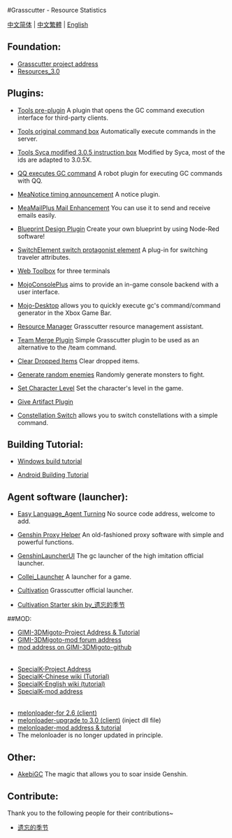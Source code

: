 #Grasscutter - Resource Statistics

[中文简体](https://github.com/Yuer-QAQ/Grasscutter-Plugin/blob/main/README.md) | [中文繁體](https://github.com/Yuer-QAQ/Grasscutter-Plugin/blob/main/README_zh-TW.md) | [English](https://github.com/Yuer-QAQ/Grasscutter-Plugin/blob/main/README_en-US.md)

## Foundation:

* [Grasscutter project address](https://github.com/Grasscutters/Grasscutter)
* [Resources_3.0](https://github.com/tamilpp25/Grasscutter_Resources)

## Plugins:

* [Tools pre-plugin](https://github.com/jie65535/gc-opencommand-plugin) A plugin that opens the GC command execution interface for third-party clients.

* [Tools original command box](https://github.com/jie65535/GrasscutterCommandGenerator) Automatically execute commands in the server.

* [Tools Syca modified 3.0.5 instruction box](https://github.com/TeyvatL/GrasscutterTool-3.0.5) Modified by Syca, most of the ids are adapted to 3.0.5X.

* [QQ executes GC command](https://github.com/jie65535/JGrasscutterCommand) A robot plugin for executing GC commands with QQ.

* [MeaNotice timing announcement](https://github.com/Coooookies/Grasscutter-MeaNotice) A notice plugin.

* [MeaMailPlus Mail Enhancement](https://github.com/Coooookies/Grasscutter-MeaMailPlus) You can use it to send and receive emails easily.

* [Blueprint Design Plugin](https://github.com/liujiaqi7998/EasyGrasscutters) Create your own blueprint by using Node-Red software!

* [SwitchElement switch protagonist element](https://github.com/Penelopeep/SwitchElementTraveller) A plug-in for switching traveler attributes.

* [Web Toolbox](https://github.com/liujiaqi7998/GrasscuttersWebDashboard) for three terminals

* [MojoConsolePlus](https://github.com/gc-mojoconsole/gc-mojoconsole-backend) aims to provide an in-game console backend with a user interface.

* [Mojo-Desktop](https://github.com/gc-toolkit/Mojo-Desktop) allows you to quickly execute gc's command/command generator in the Xbox Game Bar.

* [Resource Manager](https://github.com/gc-toolkit/gc-cli) Grasscutter resource management assistant.

* [Team Merge Plugin](https://github.com/Penelopeep/TeamMerge) Simple Grasscutter plugin to be used as an alternative to the /team command.

* [Clear Dropped Items](https://github.com/hamusuke0323/DroppedItemsKiller) Clear dropped items.

* [Generate random enemies](https://github.com/NotThorny/MobWave) Randomly generate monsters to fight.

* [Set Character Level](https://github.com/NotThorny/setLevel) Set the character's level in the game.

* [Give Artifact Plugin](https://github.com/snoobi-seggs/GiveArtifactPlugin)

* [Constellation Switch](https://github.com/Penelopeep/SetConstellation_Plugin) allows you to switch constellations with a simple command.

## Building Tutorial:

* [Windows build tutorial](https://www.rainkavik.com/archives/254/)

* [Android Building Tutorial](https://github.com/ElaXan/GCAndroid)

## Agent software (launcher):

* [Easy Language_Agent Turning](https://cloud.rainkavik.com/s/gKBcV) No source code address, welcome to add.

* [Genshin Proxy Helper](https://github.com/liujiaqi7998/genshinclienthelper) An old-fashioned proxy software with simple and powerful functions.

* [GenshinLauncherUI](https://github.com/gc-toolkit/GenshinLauncher) The gc launcher of the high imitation official launcher.

* [Collei_Launcher](https://github.com/Bambi5/Collei_Launcher) A launcher for a game.

* [Cultivation](https://github.com/Grasscutters/Cultivation/blob/main/README_zh-CN.md) Grasscutter official launcher.
* [Cultivation Starter skin by_遗忘的季节](https://github.com/Yuer-QAQ/Grasscutter-Plugin/blob/main/Custom%20skins_en-US.md)

##MOD:
* [GIMI-3DMigoto-Project Address & Tutorial](https://github.com/SilentNightSound/GI-Model-Importer)
* [GIMI-3DMigoto-mod forum address](https://gamebanana.com/mods/games/8552)
* [mod address on GIMI-3DMigoto-github](https://github.com/SilentNightSound/GI-Model-Importer-Assets)
 ######
* [SpecialK-Project Address](https://github.com/SpecialKO/SpecialK)
* [SpecialK-Chinese wiki (Tutorial)](https://github.com/zeroruka/GI-SKMods-wiki/wiki)
* [SpecialK-English wiki (tutorial)](https://github.com/zeroruka/GI-SKMods/wiki)
* [SpecialK-mod address](https://github.com/zeroruka/GI-SKMods)
 ######
* [melonloader-for 2.6 (client)](https://github.com/lassedds/Melonloader-AnimeGaming)
* [melonloader-upgrade to 3.0 (client)](https://github.com/Taiga74164/ChecksumBypass-GenshinImpact) (inject dll file)
* [melonloader-mod address & tutorial](https://github.com/zeroruka/GI-Assets/tree/main/Mods/Scripts)
* The melonloader is no longer updated in principle.

## Other:  
* [AkebiGC](https://github.com/AkebiGroup/AkebiGC/blob/master/README_zhHans.md) The magic that allows you to soar inside Genshin.

## Contribute:
Thank you to the following people for their contributions~
* [遗忘的季节](https://github.com/Lost-Season)